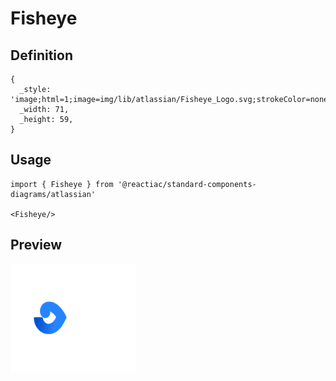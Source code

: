# Fisheye

## Definition

```
{
  _style: 'image;html=1;image=img/lib/atlassian/Fisheye_Logo.svg;strokeColor=none;',
  _width: 71,
  _height: 59,
}
```

## Usage

```
import { Fisheye } from '@reactiac/standard-components-diagrams/atlassian'

<Fisheye/>
```

## Preview

<img src="./fisheye.png" width="200"/>
